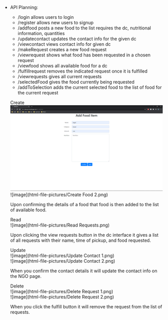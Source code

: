 *   API Planning:
    * /login allows users to login   
    * /register allows new users to signup
    * /addfood posts a new food to the list requires the dc, nutritional information, quantities
    * /updatecontact updates the contact info for the given dc
    * /viewcontact views contact info for given dc
    * /makeRequest creates a new food request
    * /viewrequest shows what food has been requested in a chosen request
    * /viewfood shows all available food for a dc
    * /fulfillrequest removes the indicated request once it is fulfilled
    * /viewrequests gives all current requests
    * /selectedFood gives the food currently being requested
    * /addToSelection adds the current selected food to the list of food for the current request


    Create \
    ![image](html-file-pictures/Create-Food-1.png) \
    ![image](html-file-pictures/Create Food 2.png) 

    Upon confirming the details of a food that food is then added to the list of available food. 

    Read \
    ![image](html-file-pictures/Read Requests.png)

    Upon clicking the view requests button in the dc interface it gives a list of all requests with their name, time of pickup, and food requested. 

    Update \
    ![image](html-file-pictures/Update Contact 1.png) \
    ![image](html-file-pictures/Update Contact 2.png) 

    When you confirm the contact details it will update the contact info on the NGO page. 

    Delete \
    ![image](html-file-pictures/Delete Request 1.png) \
    ![image](html-file-pictures/Delete Request 2.png) 

    When you click the fulfill button it will remove the request from the list of requests. 